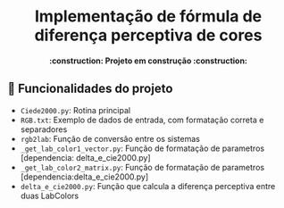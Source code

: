 <h1 align="center"> Implementação de fórmula de diferença perceptiva de cores </h1>


<h4 align="center"> 
    :construction:  Projeto em construção  :construction:
</h4>

## :hammer: Funcionalidades do projeto

- `Ciede2000.py`: Rotina principal 
- `RGB.txt`: Exemplo de dados de entrada, com formatação correta e separadores
- `rgb2lab`: Função de conversão entre os sistemas
- `_get_lab_color1_vector.py`: Função de formatação de parametros [dependencia: delta_e_cie2000.py]
- `_get_lab_color2_matrix.py`: Função de formatação de parametros [dependencia:delta_e_cie2000.py]
- `delta_e_cie2000.py`: Função que calcula a diferença perceptiva entre duas LabColors
